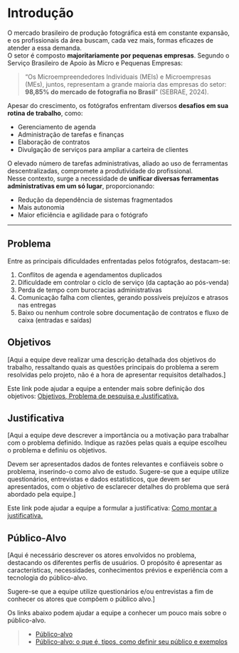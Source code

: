 # Introdução

O mercado brasileiro de produção fotográfica está em constante expansão, e os profissionais da área buscam, cada vez mais, formas eficazes de atender a essa demanda.  
O setor é composto **majoritariamente por pequenas empresas**. Segundo o Serviço Brasileiro de Apoio às Micro e Pequenas Empresas:

> “Os Microempreendedores Individuais (MEIs) e Microempresas (MEs), juntos, representam a grande maioria das empresas do setor: **98,85% do mercado de fotografia no Brasil**” (SEBRAE, 2024).

Apesar do crescimento, os fotógrafos enfrentam diversos **desafios em sua rotina de trabalho**, como:

- Gerenciamento de agenda  
- Administração de tarefas e finanças  
- Elaboração de contratos  
- Divulgação de serviços para ampliar a carteira de clientes  

O elevado número de tarefas administrativas, aliado ao uso de ferramentas descentralizadas, compromete a produtividade do profissional.  
Nesse contexto, surge a necessidade de **unificar diversas ferramentas administrativas em um só lugar**, proporcionando:

- Redução da dependência de sistemas fragmentados  
- Mais autonomia  
- Maior eficiência e agilidade para o fotógrafo  

---


## Problema

Entre as principais dificuldades enfrentadas pelos fotógrafos, destacam-se:

1. Conflitos de agenda e agendamentos duplicados  
2. Dificuldade em controlar o ciclo de serviço (da captação ao pós-venda)  
3. Perda de tempo com burocracias administrativas  
4. Comunicação falha com clientes, gerando possíveis prejuízos e atrasos nas entregas  
5. Baixo ou nenhum controle sobre documentação de contratos e fluxo de caixa (entradas e saídas)  

## Objetivos

[Aqui a equipe deve realizar uma descrição detalhada dos objetivos do trabalho, ressaltando quais as questões principais do problema a serem resolvidas pelo projeto, não é a hora de apresentar requisitos detalhados.]
 
Este link pode ajudar a equipe a entender mais sobre definição dos objetivos: [Objetivos, Problema de pesquisa e Justificativa.](https://medium.com/@versioparole/objetivos-problema-de-pesquisa-e-justificativa-c98c8233b9c3)

## Justificativa

[Aqui a equipe deve descrever a importância ou a motivação para trabalhar com o problema definido. Indique as razões pelas quais a equipe escolheu o problema e definiu os objetivos.

Devem ser apresentados dados de fontes relevantes e confiáveis sobre o problema, inserindo-o como alvo de estudo. Sugere-se que a equipe utilize questionários, entrevistas e dados estatísticos, que devem ser apresentados, com o objetivo de esclarecer detalhes do problema que será abordado pela equipe.]

Este link pode ajudar a equipe a formular a justificativa: [Como montar a justificativa.](https://guiadamonografia.com.br/como-montar-justificativa-do-tcc/)

## Público-Alvo

[Aqui é necessário descrever os atores envolvidos no problema, destacando os diferentes perfis de usuários. O propósito é apresentar as características, necessidades, conhecimentos prévios e experiência com a tecnologia do público-alvo.

Sugere-se que a equipe utilize questionários e/ou entrevistas a fim de conhecer os atores que compõem o público alvo.]

Os links abaixo podem ajudar a equipe a conhecer um pouco mais sobre o público-alvo. 

> - [Público-alvo](https://blog.hotmart.com/pt-br/publico-alvo/)
> - [Público-alvo: o que é, tipos, como definir seu público e exemplos](https://klickpages.com.br/blog/publico-alvo-o-que-e/)

